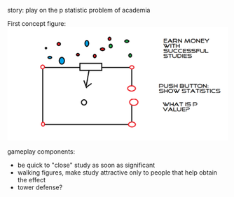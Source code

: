 story:
play on the p statistic problem of academia

First concept figure:
![First concept figure](raw_concept_figure.png)

gameplay components:
- be quick to "close" study as soon as significant
- walking figures, make study attractive only to people that help obtain the effect
- tower defense?